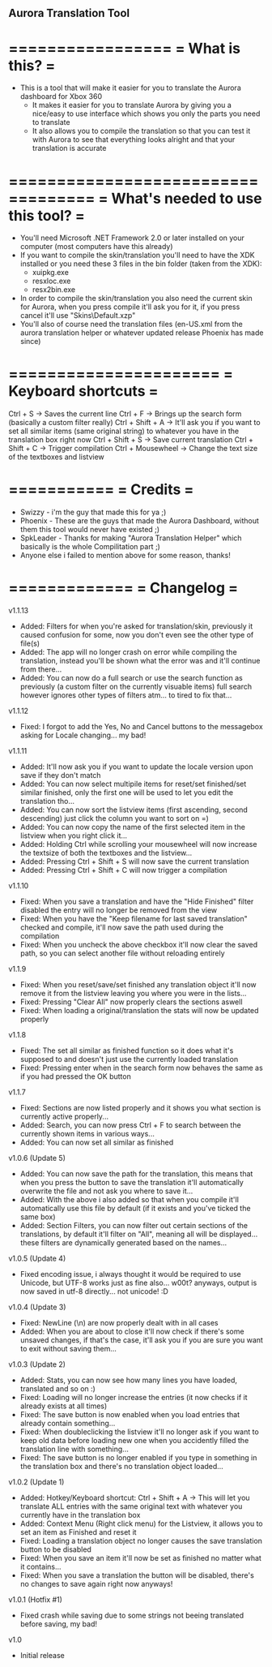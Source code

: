 Aurora Translation Tool
-----------------------

=================
= What is this? =
=================

- This is a tool that will make it easier for you to translate the Aurora dashboard for Xbox 360
  - It makes it easier for you to translate Aurora by giving you a nice/easy to use interface which shows you only the parts you need to translate
  - It also allows you to compile the translation so that you can test it with Aurora to see that everything looks alright and that your translation is accurate

===================================
= What's needed to use this tool? =
===================================

- You'll need Microsoft .NET Framework 2.0 or later installed on your computer (most computers have this already)
- If you want to compile the skin/translation you'll need to have the XDK installed or you need these 3 files in the bin folder (taken from the XDK):
  * xuipkg.exe
  * resxloc.exe
  * resx2bin.exe
- In order to compile the skin/translation you also need the current skin for Aurora, when you press compile it'll ask you for it, if you press cancel it'll use "Skins\Default.xzp"
- You'll also of course need the translation files (en-US.xml from the aurora translation helper or whatever updated release Phoenix has made since)

======================
= Keyboard shortcuts =
======================

Ctrl + S -> Saves the current line
Ctrl + F -> Brings up the search form (basically a custom filter really)
Ctrl + Shift + A -> It'll ask you if you want to set all similar items (same original string) to whatever you have in the translation box right now
Ctrl + Shift + S -> Save current translation
Ctrl + Shift + C -> Trigger compilation
Ctrl + Mousewheel -> Change the text size of the textboxes and listview

===========
= Credits =
===========

- Swizzy - i'm the guy that made this for ya ;)
- Phoenix - These are the guys that made the Aurora Dashboard, without them this tool would never have existed ;)
- SpkLeader - Thanks for making "Aurora Translation Helper" which basically is the whole Compilitation part ;)
- Anyone else i failed to mention above for some reason, thanks!

=============
= Changelog =
=============
v1.1.13
- Added: Filters for when you're asked for translation/skin, previously it caused confusion for some, now you don't even see the other type of file(s)
- Added: The app will no longer crash on error while compiling the translation, instead you'll be shown what the error was and it'll continue from there...
- Added: You can now do a full search or use the search function as previously (a custom filter on the currently visuable items) full search however ignores other types of filters atm... to tired to fix that...

v1.1.12
- Fixed: I forgot to add the Yes, No and Cancel buttons to the messagebox asking for Locale changing... my bad!

v1.1.11
- Added: It'll now ask you if you want to update the locale version upon save if they don't match
- Added: You can now select multipile items for reset/set finished/set similar finished, only the first one will be used to let you edit the translation tho...
- Added: You can now sort the listview items (first ascending, second descending) just click the column you want to sort on =)
- Added: You can now copy the name of the first selected item in the listview when you right click it...
- Added: Holding Ctrl while scrolling your mousewheel will now increase the textsize of both the textboxes and the listview...
- Added: Pressing Ctrl + Shift + S will now save the current translation
- Added: Pressing Ctrl + Shift + C will now trigger a compilation

v1.1.10
- Fixed: When you save a translation and have the "Hide Finished" filter disabled the entry will no longer be removed from the view
- Fixed: When you have the "Keep filename for last saved translation" checked and compile, it'll now save the path used during the compilation
- Fixed: When you uncheck the above checkbox it'll now clear the saved path, so you can select another file without reloading entirely

v1.1.9
- Fixed: When you reset/save/set finished any translation object it'll now remove it from the listview leaving you where you were in the lists...
- Fixed: Pressing "Clear All" now properly clears the sections aswell
- Fixed: When loading a original/translation the stats will now be updated properly

v1.1.8
- Fixed: The set all similar as finished function so it does what it's supposed to and doesn't just use the currently loaded translation
- Fixed: Pressing enter when in the search form now behaves the same as if you had pressed the OK button

v1.1.7
- Fixed: Sections are now listed properly and it shows you what section is currently active properly...
- Added: Search, you can now press Ctrl + F to search between the currently shown items in various ways...
- Added: You can now set all similar as finished

v1.0.6 (Update 5)
- Added: You can now save the path for the translation, this means that when you press the button to save the translation it'll automatically overwrite the file and not ask you where to save it...
- Added: With the above i also added so that when you compile it'll automatically use this file by default (if it exists and you've ticked the same box)
- Added: Section Filters, you can now filter out certain sections of the translations, by default it'll filter on "All", meaning all will be displayed... these filters are dynamically generated based on the names...

v1.0.5 (Update 4)
- Fixed encoding issue, i always thought it would be required to use Unicode, but UTF-8 works just as fine also... w00t? anyways, output is now saved in utf-8 directly... not unicode! :D

v1.0.4 (Update 3)
- Fixed: NewLine (\n) are now properly dealt with in all cases
- Added: When you are about to close it'll now check if there's some unsaved changes, if that's the case, it'll ask you if you are sure you want to exit without saving them...

v1.0.3 (Update 2)
- Added: Stats, you can now see how many lines you have loaded, translated and so on :)
- Fixed: Loading will no longer increase the entries (it now checks if it already exists at all times)
- Fixed: The save button is now enabled when you load entries that already contain something...
- Fixed: When doubleclicking the listview it'll no longer ask if you want to keep old data before loading new one when you accidently filled the translation line with something...
- Fixed: The save button is no longer enabled if you type in something in the translation box and there's no translation object loaded...

v1.0.2 (Update 1)
- Added: Hotkey/Keyboard shortcut: Ctrl + Shift + A -> This will let you translate ALL entries with the same original text with whatever you currently have in the translation box
- Added: Context Menu (Right click menu) for the Listview, it allows you to set an item as Finished and reset it
- Fixed: Loading a translation object no longer causes the save translation button to be disabled
- Fixed: When you save an item it'll now be set as finished no matter what it contains...
- Fixed: When you save a translation the button will be disabled, there's no changes to save again right now anyways!

v1.0.1 (Hotfix #1)
- Fixed crash while saving due to some strings not beeing translated before saving, my bad!

v1.0
- Initial release